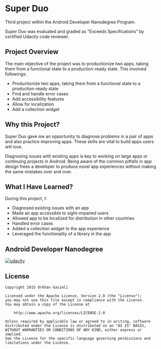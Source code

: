 # Super Duo
Third project within the Android Developer Nanodegree Program.

Super Duo was evaluated and graded as "Exceeds Specifications" by certified Udacity code reviewer.

## Project Overview

The main objective of the project was to productionize two apps, taking them from a functional state to a production-ready state.  This involved followings:
* Productionize two apps, taking them from a functional state to a production-ready state
* Find and handle error cases
* Add accessibility features
* Allow for localization
* Add a collection widget

## Why this Project?

Super Duo gave me an opportunity to diagnose problems in a pair of apps and also practice improving apps. These skills are vital to build apps users will love.

Diagnosing issues with existing apps is key to working on large apps or continuing projects in Android. Being aware of the common pitfalls in app design frees a developer to produce novel app experiences without making the same mistakes over and over.

## What I Have Learned?

During this project, I:
* Diagnosed existing issues with an app
* Made an app accessible to sight-impaired users
* Allowed app to be localized for distribution in other countries
* Handled error cases
* Added a collection widget to the app experience
* Leveraged the functionality of a library in the app

## Android Developer Nanodegree
[![udacity][1]][2]

[1]: https://github.com/ogasimli/Udacity-SuperDuo/tree/master/alexandria/screenshots
[2]: https://www.udacity.com/course/android-developer-nanodegree--nd801

## License

    Copyright 2015 Orkhan Gasimli

    Licensed under the Apache License, Version 2.0 (the "License");
    you may not use this file except in compliance with the License.
    You may obtain a copy of the License at

        http://www.apache.org/licenses/LICENSE-2.0

    Unless required by applicable law or agreed to in writing, software
    distributed under the License is distributed on an "AS IS" BASIS,
    WITHOUT WARRANTIES OR CONDITIONS OF ANY KIND, either express or implied.
    See the License for the specific language governing permissions and
    limitations under the License.